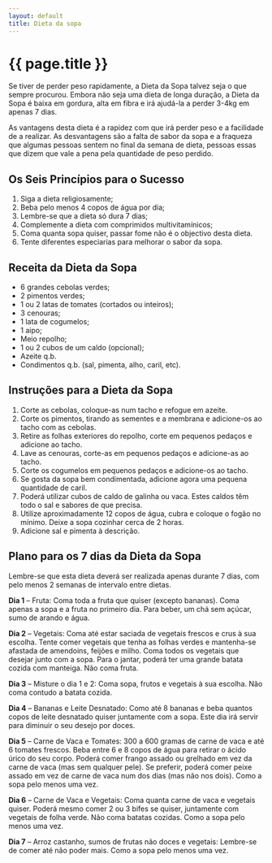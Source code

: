 ```yaml
---
layout: default
title: Dieta da sopa
---
```


# {{ page.title }}

Se tiver de perder peso rapidamente, a Dieta da Sopa talvez seja o que sempre procurou.
Embora não seja uma dieta de longa duração, a Dieta da Sopa é baixa em gordura, alta em fibra e irá ajudá-la a perder 3-4kg em apenas 7 dias.

As vantagens desta dieta é a rapidez com que irá perder peso e a facilidade de a realizar.
As desvantagens são a falta de sabor da sopa e a fraqueza que algumas pessoas sentem no final da semana de dieta, pessoas essas que dizem que vale a pena pela quantidade de peso perdido.

## Os Seis Princípios para o Sucesso

1. Siga a dieta religiosamente;
2. Beba pelo menos 4 copos de água por dia;
3. Lembre-se que a dieta só dura 7 dias;
4. Complemente a dieta com comprimidos multivitamínicos;
5. Coma quanta sopa quiser, passar fome não é o objectivo desta dieta.
6. Tente diferentes especiarias para melhorar o sabor da sopa.

## Receita da Dieta da Sopa

* 6 grandes cebolas verdes;
* 2 pimentos verdes;
* 1 ou 2 latas de tomates (cortados ou inteiros);
* 3 cenouras;
* 1 lata de cogumelos;
* 1 aipo;
* Meio repolho;
* 1 ou 2 cubos de um caldo (opcional);
* Azeite q.b.
* Condimentos q.b. (sal, pimenta, alho, caril, etc).

## Instruções para a Dieta da Sopa

1. Corte as cebolas, coloque-as num tacho e refogue em azeite.
2. Corte os pimentos, tirando as sementes e a membrana e adicione-os ao tacho com as cebolas.
3. Retire as folhas exteriores do repolho, corte em pequenos pedaços e adicione ao tacho.
4. Lave as cenouras, corte-as em pequenos pedaços e adicione-as ao tacho.
5. Corte os cogumelos em pequenos pedaços e adicione-os ao tacho.
6. Se gosta da sopa bem condimentada, adicione agora uma pequena quantidade de caril.
7. Poderá utilizar cubos de caldo de galinha ou vaca. Estes caldos têm todo o sal e sabores de que precisa.
8. Utilize aproximadamente 12 copos de água, cubra e coloque o fogão no mínimo. Deixe a sopa cozinhar cerca de 2 horas.
9. Adicione sal e pimenta à descrição.

## Plano para os 7 dias da Dieta da Sopa

Lembre-se que esta dieta deverá ser realizada apenas durante 7 dias, com pelo menos 2 semanas de intervalo entre dietas.

__Dia 1__ – Fruta: Coma toda a fruta que quiser (excepto bananas). Coma apenas a sopa e a fruta no primeiro dia. Para beber, um chá sem açúcar, sumo de arando e água.

__Dia 2__ – Vegetais: Coma até estar saciada de vegetais frescos e crus à sua escolha. Tente comer vegetais que tenha as folhas verdes e mantenha-se afastada de amendoins, feijões e milho. Coma todos os vegetais que desejar junto com a sopa. Para o jantar, poderá ter uma grande batata cozida com manteiga. Não coma fruta.

__Dia 3__ – Misture o dia 1 e 2: Coma sopa, frutos e vegetais à sua escolha. Não coma contudo a batata cozida.

__Dia 4__ – Bananas e Leite Desnatado: Como até 8 bananas e beba quantos copos de leite desnatado quiser juntamente com a sopa. Este dia irá servir para diminuir o seu desejo por doces.

__Dia 5__ – Carne de Vaca e Tomates: 300 a 600 gramas de carne de vaca e até 6 tomates frescos. Beba entre 6 e 8 copos de água para retirar o ácido úrico do seu corpo. Poderá comer frango assado ou grelhado em vez da carne de vaca (mas sem qualquer pele). Se preferir, poderá comer peixe assado em vez de carne de vaca num dos dias (mas não nos dois). Como a sopa pelo menos uma vez.

__Dia 6__ – Carne de Vaca e Vegetais: Coma quanta carne de vaca e vegetais quiser. Poderá mesmo comer 2 ou 3 bifes se quiser, juntamente com vegetais de folha verde. Não coma batatas cozidas. Como a sopa pelo menos uma vez.

__Dia 7__ – Arroz castanho, sumos de frutas não doces e vegetais: Lembre-se de comer até não poder mais. Como a sopa pelo menos uma vez.